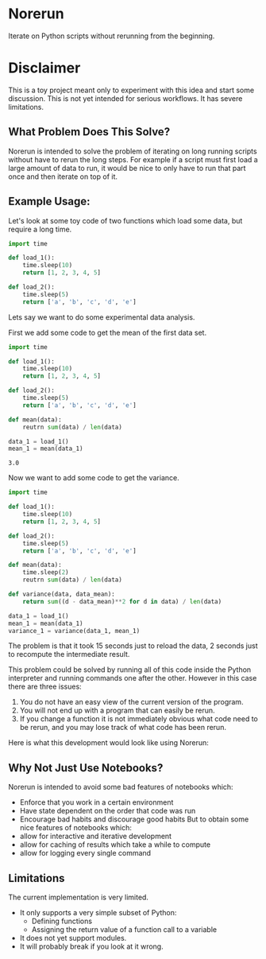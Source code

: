 # Norerun

Iterate on Python scripts without rerunning from the beginning.

# Disclaimer

This is a toy project meant only to experiment with this idea and start some
discussion.  This is not yet intended for serious workflows.  It has severe
limitations.

## What Problem Does This Solve?

Norerun is intended to solve the problem of iterating on long running scripts without
have to rerun the long steps.  For example if a script must first load a large amount
of data to run, it would be nice to only have to run that part once and then iterate
on top of it.

## Example Usage:

Let's look at some toy code of two functions which load some data, but require
a long time.

```python
import time

def load_1():
    time.sleep(10)
    return [1, 2, 3, 4, 5]

def load_2():
    time.sleep(5)
    return ['a', 'b', 'c', 'd', 'e']
```

Lets say we want to do some experimental data analysis.

First we add some code to get the mean of the first data set.

```python
import time

def load_1():
    time.sleep(10)
    return [1, 2, 3, 4, 5]

def load_2():
    time.sleep(5)
    return ['a', 'b', 'c', 'd', 'e']

def mean(data):
    reutrn sum(data) / len(data)

data_1 = load_1()
mean_1 = mean(data_1)
```
```
3.0
```

Now we want to add some code to get the variance.

```python
import time

def load_1():
    time.sleep(10)
    return [1, 2, 3, 4, 5]

def load_2():
    time.sleep(5)
    return ['a', 'b', 'c', 'd', 'e']

def mean(data):
    time.sleep(2)
    reutrn sum(data) / len(data)

def variance(data, data_mean):
    return sum((d - data_mean)**2 for d in data) / len(data)

data_1 = load_1()
mean_1 = mean(data_1)
variance_1 = variance(data_1, mean_1)
```

The problem is that it took 15 seconds just to reload the data, 2 seconds just
to recompute the intermediate result.

This problem could be solved by running all of this code inside the Python
interpreter and running commands one after the other.  However in this case
there are three issues:
1. You do not have an easy view of the current version of the program.
2. You will not end up with a program that can easily be rerun.
3. If you change a function it is not immediately obvious what code need to be rerun, and
you may lose track of what code has been rerun.

Here is what this development would look like using Norerun:

## Why Not Just Use Notebooks?

Norerun is intended to avoid some bad features of notebooks which:
* Enforce that you work in a certain environment
* Have state dependent on the order that code was run
* Encourage bad habits and discourage good habits
But to obtain some nice features of notebooks which:
* allow for interactive and iterative development
* allow for caching of results which take a while to compute
* allow for logging every single command

## Limitations

The current implementation is very limited.

* It only supports a very simple subset of Python:
    * Defining functions
    * Assigning the return value of a function call to a variable
* It does not yet support modules.
* It will probably break if you look at it wrong.
